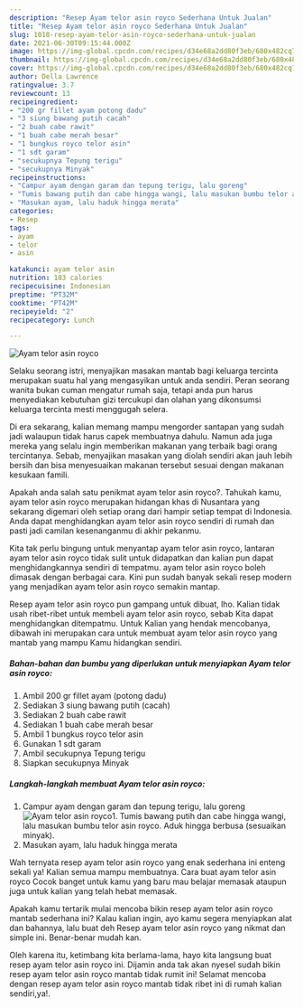 ```yaml
---
description: "Resep Ayam telor asin royco Sederhana Untuk Jualan"
title: "Resep Ayam telor asin royco Sederhana Untuk Jualan"
slug: 1018-resep-ayam-telor-asin-royco-sederhana-untuk-jualan
date: 2021-06-30T09:15:44.000Z
image: https://img-global.cpcdn.com/recipes/d34e68a2dd80f3eb/680x482cq70/ayam-telor-asin-royco-foto-resep-utama.jpg
thumbnail: https://img-global.cpcdn.com/recipes/d34e68a2dd80f3eb/680x482cq70/ayam-telor-asin-royco-foto-resep-utama.jpg
cover: https://img-global.cpcdn.com/recipes/d34e68a2dd80f3eb/680x482cq70/ayam-telor-asin-royco-foto-resep-utama.jpg
author: Della Lawrence
ratingvalue: 3.7
reviewcount: 13
recipeingredient:
- "200 gr fillet ayam potong dadu"
- "3 siung bawang putih cacah"
- "2 buah cabe rawit"
- "1 buah cabe merah besar"
- "1 bungkus royco telor asin"
- "1 sdt garam"
- "secukupnya Tepung terigu"
- "secukupnya Minyak"
recipeinstructions:
- "Campur ayam dengan garam dan tepung terigu, lalu goreng"
- "Tumis bawang putih dan cabe hingga wangi, lalu masukan bumbu telor asin royco. Aduk hingga berbusa (sesuaikan minyak)."
- "Masukan ayam, lalu haduk hingga merata"
categories:
- Resep
tags:
- ayam
- telor
- asin

katakunci: ayam telor asin 
nutrition: 183 calories
recipecuisine: Indonesian
preptime: "PT32M"
cooktime: "PT42M"
recipeyield: "2"
recipecategory: Lunch

---
```



![Ayam telor asin royco](https://img-global.cpcdn.com/recipes/d34e68a2dd80f3eb/680x482cq70/ayam-telor-asin-royco-foto-resep-utama.jpg)

Selaku seorang istri, menyajikan masakan mantab bagi keluarga tercinta merupakan suatu hal yang mengasyikan untuk anda sendiri. Peran seorang  wanita bukan cuman mengatur rumah saja, tetapi anda pun harus menyediakan kebutuhan gizi tercukupi dan olahan yang dikonsumsi keluarga tercinta mesti menggugah selera.

Di era  sekarang, kalian memang mampu mengorder santapan yang sudah jadi walaupun tidak harus capek membuatnya dahulu. Namun ada juga mereka yang selalu ingin memberikan makanan yang terbaik bagi orang tercintanya. Sebab, menyajikan masakan yang diolah sendiri akan jauh lebih bersih dan bisa menyesuaikan makanan tersebut sesuai dengan makanan kesukaan famili. 



Apakah anda salah satu penikmat ayam telor asin royco?. Tahukah kamu, ayam telor asin royco merupakan hidangan khas di Nusantara yang sekarang digemari oleh setiap orang dari hampir setiap tempat di Indonesia. Anda dapat menghidangkan ayam telor asin royco sendiri di rumah dan pasti jadi camilan kesenanganmu di akhir pekanmu.

Kita tak perlu bingung untuk menyantap ayam telor asin royco, lantaran ayam telor asin royco tidak sulit untuk didapatkan dan kalian pun dapat menghidangkannya sendiri di tempatmu. ayam telor asin royco boleh dimasak dengan berbagai cara. Kini pun sudah banyak sekali resep modern yang menjadikan ayam telor asin royco semakin mantap.

Resep ayam telor asin royco pun gampang untuk dibuat, lho. Kalian tidak usah ribet-ribet untuk membeli ayam telor asin royco, sebab Kita dapat menghidangkan ditempatmu. Untuk Kalian yang hendak mencobanya, dibawah ini merupakan cara untuk membuat ayam telor asin royco yang mantab yang mampu Kamu hidangkan sendiri.

<!--inarticleads1-->

##### Bahan-bahan dan bumbu yang diperlukan untuk menyiapkan Ayam telor asin royco:

1. Ambil 200 gr fillet ayam (potong dadu)
1. Sediakan 3 siung bawang putih (cacah)
1. Sediakan 2 buah cabe rawit
1. Sediakan 1 buah cabe merah besar
1. Ambil 1 bungkus royco telor asin
1. Gunakan 1 sdt garam
1. Ambil secukupnya Tepung terigu
1. Siapkan secukupnya Minyak




<!--inarticleads2-->

##### Langkah-langkah membuat Ayam telor asin royco:

1. Campur ayam dengan garam dan tepung terigu, lalu goreng
<img src="https://img-global.cpcdn.com/steps/19f14fdc14bba1cc/160x128cq70/ayam-telor-asin-royco-langkah-memasak-1-foto.jpg" alt="Ayam telor asin royco">1. Tumis bawang putih dan cabe hingga wangi, lalu masukan bumbu telor asin royco. Aduk hingga berbusa (sesuaikan minyak).
1. Masukan ayam, lalu haduk hingga merata




Wah ternyata resep ayam telor asin royco yang enak sederhana ini enteng sekali ya! Kalian semua mampu membuatnya. Cara buat ayam telor asin royco Cocok banget untuk kamu yang baru mau belajar memasak ataupun juga untuk kalian yang telah hebat memasak.

Apakah kamu tertarik mulai mencoba bikin resep ayam telor asin royco mantab sederhana ini? Kalau kalian ingin, ayo kamu segera menyiapkan alat dan bahannya, lalu buat deh Resep ayam telor asin royco yang nikmat dan simple ini. Benar-benar mudah kan. 

Oleh karena itu, ketimbang kita berlama-lama, hayo kita langsung buat resep ayam telor asin royco ini. Dijamin anda tak akan nyesel sudah bikin resep ayam telor asin royco mantab tidak rumit ini! Selamat mencoba dengan resep ayam telor asin royco mantab tidak ribet ini di rumah kalian sendiri,ya!.

